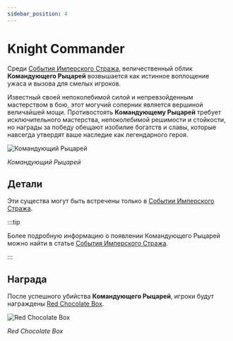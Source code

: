 ```yaml
---
sidebar_position: 4
---
```


# Knight Commander

Среди [События Имперского Стража](/events/imperial-guardian), величественный облик **Командующего Рыцарей** возвышается как истинное воплощение ужаса и вызова для смелых игроков.

Известный своей непоколебимой силой и непревзойденным мастерством в бою, этот могучий соперник является вершиной величайшей мощи. Противостоять **Командующему Рыцарей** требует исключительного мастерства, непоколебимой решимости и стойкости, но награды за победу обещают изобилие богатств и славы, которые навсегда утвердят ваше наследие как легендарного героя.

![Командующий Рыцарей](/img/monsters/special/others/knight-commander.jpg)

_Командующий Рыцарей_

## Детали

Эти существа могут быть встречены только в [Событии Имперского Стража](/events/imperial-guardian).

:::tip

Более подробную информацию о появлении Командующего Рыцарей можно найти в статье [События Имперского Стража](/events/imperial-guardian).

:::

## Награда

После успешного убийства **Командующего Рыцарей**, игроки будут награждены [Red Chocolate Box](/items/item-bags/misc/red-chocolate-box).

![Red Chocolate Box](/img/items/item-bags/red-chocolate-box.png)

_Red Chocolate Box_
